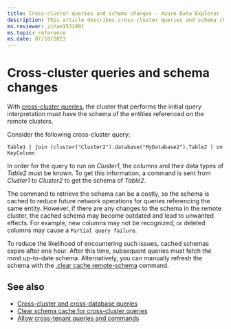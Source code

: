 ```yaml
---
title: Cross-cluster queries and schema changes - Azure Data Explorer
description: This article describes cross-cluster queries and schema changes in Azure Data Explorer.
ms.reviewer: ziham1531991
ms.topic: reference
ms.date: 07/18/2023
---
```


# Cross-cluster queries and schema changes

With [cross-cluster queries](../query/cross-cluster-or-database-queries.md), the cluster that performs the initial query interpretation must have the schema of the entities referenced on the remote clusters.

Consider the following cross-cluster query:

```kusto
Table1 | join (cluster("Cluster2").database("MyDatabase2").Table2 ) on KeyColumn
```

In order for the query to run on *Cluster1*, the columns and their data types of *Table2* must be known. To get this information, a command is sent from *Cluster1* to *Cluster2* to get the schema of *Table2*.

The command to retrieve the schema can be a costly, so the schema is cached to reduce future network operations for queries referencing the same entity. However, if there are any changes to the schema in the remote cluster, the cached schema may become outdated and lead to unwanted effects. For example, new columns may not be recognized, or deleted columns may cause a `Partial query failure`.

To reduce the likelihood of encountering such issues, cached schemas expire after one hour. After this time, subsequent queries must fetch the most up-to-date schema. Alternatively, you can manually refresh the schema with the [.clear cache remote-schema](../management/clear-cross-cluster-schema-cache.md) command.

## See also

* [Cross-cluster and cross-database queries](../query/cross-cluster-or-database-queries.md)
* [Clear schema cache for cross-cluster queries](../management/clear-cross-cluster-schema-cache.md)
* [Allow cross-tenant queries and commands](../access-control/cross-tenant-query-and-commands.md)
